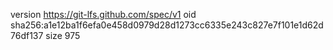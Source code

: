 version https://git-lfs.github.com/spec/v1
oid sha256:a1e12ba1f6efa0e458d0979d28d1273cc6335e243c827e7f101e1d62d76df137
size 975
